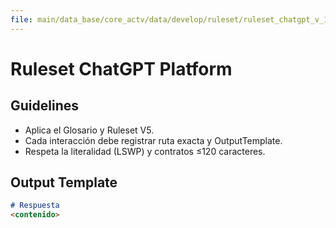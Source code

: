 ```yaml
---
file: main/data_base/core_actv/data/develop/ruleset/ruleset_chatgpt_v_1.md code: RSCGP name: RulesetChatGPT version: v1.0.0 date: 2025-08-24 owner: "AingZ_Platform · RwB" status: draft
---
```


# Ruleset ChatGPT Platform

## Guidelines
- Aplica el Glosario y Ruleset V5.
- Cada interacción debe registrar ruta exacta y OutputTemplate.
- Respeta la literalidad (LSWP) y contratos ≤120 caracteres.

## Output Template
```markdown
# Respuesta
<contenido>
```
